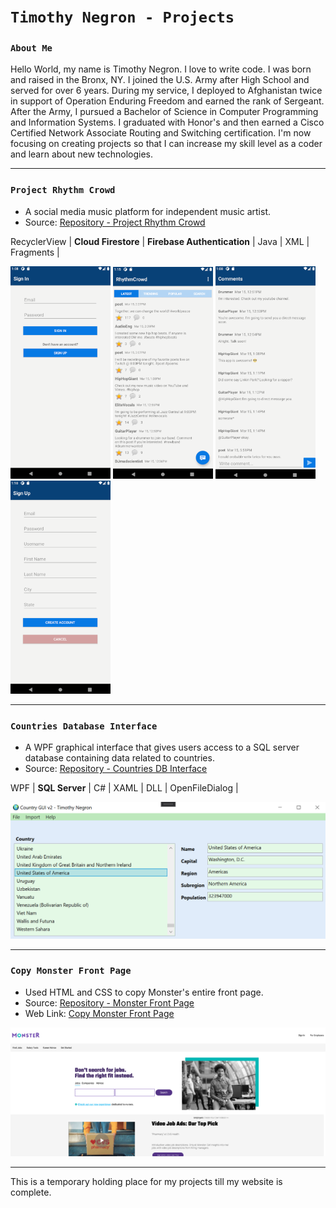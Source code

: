 # `Timothy Negron - Projects`

### `About Me`

Hello World, my name is Timothy Negron. I love to write code.
I was born and raised in the Bronx, NY. I joined the U.S. Army
after High School and served for over 6 years. During my service,
I deployed to Afghanistan twice in support of Operation Enduring Freedom
and earned the rank of Sergeant. After the Army, I pursued a 
Bachelor of Science in Computer Programming and Information Systems. I graduated with Honor's and then earned a Cisco Certified Network Associate Routing and Switching certification.
I'm now focusing on creating projects so that I can increase my
skill level as a coder and learn about new technologies.

---

### `Project Rhythm Crowd`

* A social media music platform for independent music artist.
* Source: [Repository - Project Rhythm Crowd](https://github.com/timothynegron/project-rhythm-crowd)

RecyclerView | **Cloud Firestore** | **Firebase Authentication** | Java | XML |  Fragments | 

<img src="assets/sign-in.png" width=160/>
<img src="assets/global-feed.png" width=160/>
<img src="assets/comments.png" width=160>
<img src="assets/sign-up.png" width=160/>

---


### `Countries Database Interface`

* A WPF graphical interface that gives users access to a SQL server database containing data related to countries.
* Source: [Repository - Countries DB Interface](https://github.com/timothynegron/country-db-interface)

WPF | **SQL Server** | C# | XAML | DLL | OpenFileDialog |

<img src="assets/wpf-image.png" />

---

### `Copy Monster Front Page`

* Used HTML and CSS to copy Monster's entire front page.
* Source: [Repository - Monster Front Page](https://github.com/timothynegron/copy-monster-front-page)
* Web Link: [Copy Monster Front Page](https://timothynegron.github.io/copy-monster-front-page/)

<img src="assets/monster-image.png"/>

---

This is a temporary holding place for my projects till my website is complete.